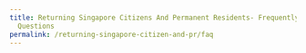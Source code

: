 ```yaml
---
title: Returning Singapore Citizens And Permanent Residents- Frequently Asked
  Questions
permalink: /returning-singapore-citizen-and-pr/faq
---
```

